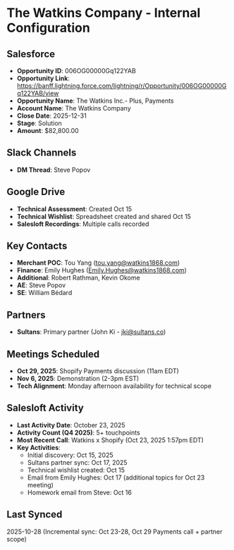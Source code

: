 # The Watkins Company - Internal Configuration

## Salesforce
- **Opportunity ID**: 006OG00000Gq122YAB
- **Opportunity Link**: https://banff.lightning.force.com/lightning/r/Opportunity/006OG00000Gq122YAB/view
- **Opportunity Name**: The Watkins Inc.- Plus, Payments
- **Account Name**: The Watkins Company
- **Close Date**: 2025-12-31
- **Stage**: Solution
- **Amount**: $82,800.00

## Slack Channels
- **DM Thread**: Steve Popov

## Google Drive
- **Technical Assessment**: Created Oct 15
- **Technical Wishlist**: Spreadsheet created and shared Oct 15
- **Salesloft Recordings**: Multiple calls recorded

## Key Contacts
- **Merchant POC**: Tou Yang (tou.yang@watkins1868.com)
- **Finance**: Emily Hughes (Emily.Hughes@watkins1868.com)
- **Additional**: Robert Rathman, Kevin Okome
- **AE**: Steve Popov
- **SE**: William Bédard

## Partners
- **Sultans**: Primary partner (John Ki - jki@sultans.co)

## Meetings Scheduled
- **Oct 29, 2025**: Shopify Payments discussion (11am EDT)
- **Nov 6, 2025**: Demonstration (2-3pm EST)
- **Tech Alignment**: Monday afternoon availability for technical scope

## Salesloft Activity
- **Last Activity Date**: October 23, 2025
- **Activity Count (Q4 2025)**: 5+ touchpoints
- **Most Recent Call**: Watkins x Shopify (Oct 23, 2025 1:57pm EDT)
- **Key Activities**:
  - Initial discovery: Oct 15, 2025
  - Sultans partner sync: Oct 17, 2025
  - Technical wishlist created: Oct 15
  - Email from Emily Hughes: Oct 17 (additional topics for Oct 23 meeting)
  - Homework email from Steve: Oct 16

## Last Synced
2025-10-28 (Incremental sync: Oct 23-28, Oct 29 Payments call + partner scope)




